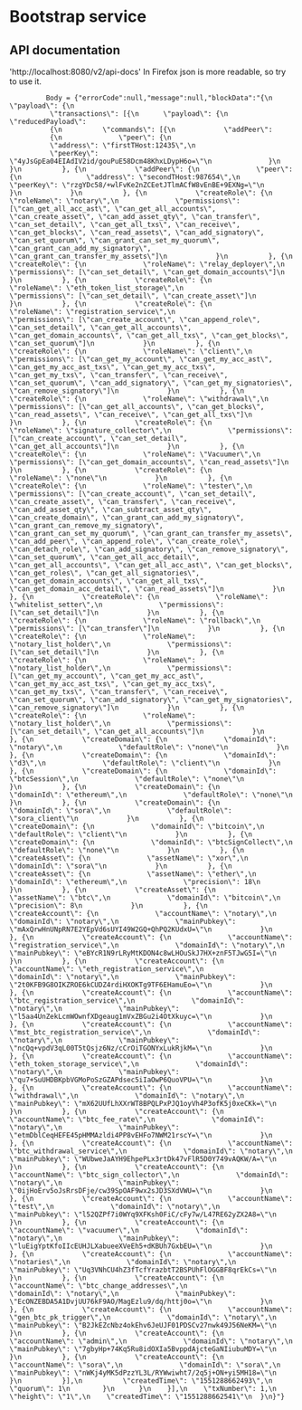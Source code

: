 # Bootstrap service

## API documentation
'http://localhost:8080/v2/api-docs'
In Firefox json is more readable, so try to use it.

             Body = {"errorCode":null,"message":null,"blockData":"{\n  \"payload\": {\n   
              \"transactions\": [{\n      \"payload\": {\n        \"reducedPayload\": 
              {\n          \"commands\": [{\n            \"addPeer\": 
              {\n              \"peer\": {\n                
              \"address\": \"firstTHost:12435\",\n                
              \"peerKey\": \"4yJsGpEa04EIAdIV2id/gouPuE58Dcm48KhxLDypH6o=\"\n              }\n            }\n          }, {\n            \"addPeer\": {\n              \"peer\": {\n                \"address\": \"secondTHost:987654\",\n                \"peerKey\": \"rzgYDc58/+wlFvKe2nZCEetJTlmACfW8vEnBE+9EXNg=\"\n              }\n            }\n          }, {\n            \"createRole\": {\n              \"roleName\": \"notary\",\n              \"permissions\": [\"can_get_all_acc_ast\", \"can_get_all_accounts\", \"can_create_asset\", \"can_add_asset_qty\", \"can_transfer\", \"can_set_detail\", \"can_get_all_txs\", \"can_receive\", \"can_get_blocks\", \"can_read_assets\", \"can_add_signatory\", \"can_set_quorum\", \"can_grant_can_set_my_quorum\", \"can_grant_can_add_my_signatory\", \"can_grant_can_transfer_my_assets\"]\n            }\n          }, {\n            \"createRole\": {\n              \"roleName\": \"relay_deployer\",\n              \"permissions\": [\"can_set_detail\", \"can_get_domain_accounts\"]\n            }\n          }, {\n            \"createRole\": {\n              \"roleName\": \"eth_token_list_storage\",\n              \"permissions\": [\"can_set_detail\", \"can_create_asset\"]\n            }\n          }, {\n            \"createRole\": {\n              \"roleName\": \"registration_service\",\n              \"permissions\": [\"can_create_account\", \"can_append_role\", \"can_set_detail\", \"can_get_all_accounts\", \"can_get_domain_accounts\", \"can_get_all_txs\", \"can_get_blocks\", \"can_set_quorum\"]\n            }\n          }, {\n            \"createRole\": {\n              \"roleName\": \"client\",\n              \"permissions\": [\"can_get_my_account\", \"can_get_my_acc_ast\", \"can_get_my_acc_ast_txs\", \"can_get_my_acc_txs\", \"can_get_my_txs\", \"can_transfer\", \"can_receive\", \"can_set_quorum\", \"can_add_signatory\", \"can_get_my_signatories\", \"can_remove_signatory\"]\n            }\n          }, {\n            \"createRole\": {\n              \"roleName\": \"withdrawal\",\n              \"permissions\": [\"can_get_all_accounts\", \"can_get_blocks\", \"can_read_assets\", \"can_receive\", \"can_get_all_txs\"]\n            }\n          }, {\n            \"createRole\": {\n              \"roleName\": \"signature_collector\",\n              \"permissions\": [\"can_create_account\", \"can_set_detail\", \"can_get_all_accounts\"]\n            }\n          }, {\n            \"createRole\": {\n              \"roleName\": \"Vacuumer\",\n              \"permissions\": [\"can_get_domain_accounts\", \"can_read_assets\"]\n            }\n          }, {\n            \"createRole\": {\n              \"roleName\": \"none\"\n            }\n          }, {\n            \"createRole\": {\n              \"roleName\": \"tester\",\n              \"permissions\": [\"can_create_account\", \"can_set_detail\", \"can_create_asset\", \"can_transfer\", \"can_receive\", \"can_add_asset_qty\", \"can_subtract_asset_qty\", \"can_create_domain\", \"can_grant_can_add_my_signatory\", \"can_grant_can_remove_my_signatory\", \"can_grant_can_set_my_quorum\", \"can_grant_can_transfer_my_assets\", \"can_add_peer\", \"can_append_role\", \"can_create_role\", \"can_detach_role\", \"can_add_signatory\", \"can_remove_signatory\", \"can_set_quorum\", \"can_get_all_acc_detail\", \"can_get_all_accounts\", \"can_get_all_acc_ast\", \"can_get_blocks\", \"can_get_roles\", \"can_get_all_signatories\", \"can_get_domain_accounts\", \"can_get_all_txs\", \"can_get_domain_acc_detail\", \"can_read_assets\"]\n            }\n          }, {\n            \"createRole\": {\n              \"roleName\": \"whitelist_setter\",\n              \"permissions\": [\"can_set_detail\"]\n            }\n          }, {\n            \"createRole\": {\n              \"roleName\": \"rollback\",\n              \"permissions\": [\"can_transfer\"]\n            }\n          }, {\n            \"createRole\": {\n              \"roleName\": \"notary_list_holder\",\n              \"permissions\": [\"can_set_detail\"]\n            }\n          }, {\n            \"createRole\": {\n              \"roleName\": \"notary_list_holder\",\n              \"permissions\": [\"can_get_my_account\", \"can_get_my_acc_ast\", \"can_get_my_acc_ast_txs\", \"can_get_my_acc_txs\", \"can_get_my_txs\", \"can_transfer\", \"can_receive\", \"can_set_quorum\", \"can_add_signatory\", \"can_get_my_signatories\", \"can_remove_signatory\"]\n            }\n          }, {\n            \"createRole\": {\n              \"roleName\": \"notary_list_holder\",\n              \"permissions\": [\"can_set_detail\", \"can_get_all_accounts\"]\n            }\n          }, {\n            \"createDomain\": {\n              \"domainId\": \"notary\",\n              \"defaultRole\": \"none\"\n            }\n          }, {\n            \"createDomain\": {\n              \"domainId\": \"d3\",\n              \"defaultRole\": \"client\"\n            }\n          }, {\n            \"createDomain\": {\n              \"domainId\": \"btcSession\",\n              \"defaultRole\": \"none\"\n            }\n          }, {\n            \"createDomain\": {\n              \"domainId\": \"ethereum\",\n              \"defaultRole\": \"none\"\n            }\n          }, {\n            \"createDomain\": {\n              \"domainId\": \"sora\",\n              \"defaultRole\": \"sora_client\"\n            }\n          }, {\n            \"createDomain\": {\n              \"domainId\": \"bitcoin\",\n              \"defaultRole\": \"client\"\n            }\n          }, {\n            \"createDomain\": {\n              \"domainId\": \"btcSignCollect\",\n              \"defaultRole\": \"none\"\n            }\n          }, {\n            \"createAsset\": {\n              \"assetName\": \"xor\",\n              \"domainId\": \"sora\"\n            }\n          }, {\n            \"createAsset\": {\n              \"assetName\": \"ether\",\n              \"domainId\": \"ethereum\",\n              \"precision\": 18\n            }\n          }, {\n            \"createAsset\": {\n              \"assetName\": \"btc\",\n              \"domainId\": \"bitcoin\",\n              \"precision\": 8\n            }\n          }, {\n            \"createAccount\": {\n              \"accountName\": \"notary\",\n              \"domainId\": \"notary\",\n              \"mainPubkey\": \"mAxQrwHnUNpRN7E2YEpVd6sUYI49W2GQ+QhPQ2KUdxU=\"\n            }\n          }, {\n            \"createAccount\": {\n              \"accountName\": \"registration_service\",\n              \"domainId\": \"notary\",\n              \"mainPubkey\": \"eBYcR1N9rLRyMtKDON4c8wLHOuSkJ7HX+znF5TJwG5I=\"\n            }\n          }, {\n            \"createAccount\": {\n              \"accountName\": \"eth_registration_service\",\n              \"domainId\": \"notary\",\n              \"mainPubkey\": \"2t0KFB9G8OIKZROE6kCUDZ4rdiHXOKTg9TF6EHamuEo=\"\n            }\n          }, {\n            \"createAccount\": {\n              \"accountName\": \"btc_registration_service\",\n              \"domainId\": \"notary\",\n              \"mainPubkey\": \"l5aa4UnZekLcmWOwnfXDgeaug1mVxZBGu2i4OtXkuyc=\"\n            }\n          }, {\n            \"createAccount\": {\n              \"accountName\": \"mst_btc_registration_service\",\n              \"domainId\": \"notary\",\n              \"mainPubkey\": \"ncQq+vpdV3qL00T5tQsjz6Nz/cCrOiTGONYxLukRjkM=\"\n            }\n          }, {\n            \"createAccount\": {\n              \"accountName\": \"eth_token_storage_service\",\n              \"domainId\": \"notary\",\n              \"mainPubkey\": \"qu7+SuUHDBKpbVGMoPoSzGZAPdsec5iIaOwP6QuoVPU=\"\n            }\n          }, {\n            \"createAccount\": {\n              \"accountName\": \"withdrawal\",\n              \"domainId\": \"notary\",\n              \"mainPubkey\": \"mX62UUfLhXXrWT8BPQLPxPJQ1oyVh4P3ofK5j0xeCKk=\"\n            }\n          }, {\n            \"createAccount\": {\n              \"accountName\": \"btc_fee_rate\",\n              \"domainId\": \"notary\",\n              \"mainPubkey\": \"etmDblCeqHEFE45pHMMAzldi4PP8vEHFo7NWM21rscY=\"\n            }\n          }, {\n            \"createAccount\": {\n              \"accountName\": \"btc_withdrawal_service\",\n              \"domainId\": \"notary\",\n              \"mainPubkey\": \"WUbweJaAYH9EhpePLx3rtDk47vFlR5D0Y749vAQKW/A=\"\n            }\n          }, {\n            \"createAccount\": {\n              \"accountName\": \"btc_sign_collector\",\n              \"domainId\": \"notary\",\n              \"mainPubkey\": \"0ijHoErv5oJsRrsDFje/cw39SpOAF9wx2sJD3SXdVWU=\"\n            }\n          }, {\n            \"createAccount\": {\n              \"accountName\": \"test\",\n              \"domainId\": \"notary\",\n              \"mainPubkey\": \"l52QZPf7i0WYq9XFKsh0FiC/cFy7w/L47RE62yZX2A8=\"\n            }\n          }, {\n            \"createAccount\": {\n              \"accountName\": \"vacuumer\",\n              \"domainId\": \"notary\",\n              \"mainPubkey\": \"luEigYptKfoIIcEUHJLXabueeXVeEh5+dKBUh7GxbEU=\"\n            }\n          }, {\n            \"createAccount\": {\n              \"accountName\": \"notaries\",\n              \"domainId\": \"notary\",\n              \"mainPubkey\": \"Uq3VNhCU4hZ3fTcfYrazbtT2BSPUhFlOGGBF8qrEkCs=\"\n            }\n          }, {\n            \"createAccount\": {\n              \"accountName\": \"btc_change_addresses\",\n              \"domainId\": \"notary\",\n              \"mainPubkey\": \"EcONZEBDA5A1DvjUU76kF9AO/MagEzlu9/dq/httj0o=\"\n            }\n          }, {\n            \"createAccount\": {\n              \"accountName\": \"gen_btc_pk_trigger\",\n              \"domainId\": \"notary\",\n              \"mainPubkey\": \"B2JkEZcNbz4okEhv6JeUJF01PDSCv27nwk49J56NeKM=\"\n            }\n          }, {\n            \"createAccount\": {\n              \"accountName\": \"admin\",\n              \"domainId\": \"notary\",\n              \"mainPubkey\": \"7gbyHp+74Kq5Ru8idOXIa5BvppdAjcteGaNIiubuMDY=\"\n            }\n          }, {\n            \"createAccount\": {\n              \"accountName\": \"sora\",\n              \"domainId\": \"sora\",\n              \"mainPubkey\": \"nWKj4yMK5dPzzYL3L/RYWwiwht7/2q5j+ON+yi5MH18=\"\n            }\n          }],\n          \"createdTime\": \"1551288662493\",\n          \"quorum\": 1\n        }\n      }\n    }],\n    \"txNumber\": 1,\n    \"height\": \"1\",\n    \"createdTime\": \"1551288662541\"\n  }\n}"}

